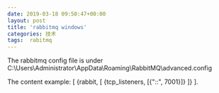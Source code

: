 ```yaml
---
date: 2019-03-18 09:50:47+00:00
layout: post
title: 'rabbitmq windows'
categories: 技术 
tags:  rabitmq
---
```


The rabbitmq config file is under C:\Users\Administrator\AppData\Roaming\RabbitMQ\advanced.config

The content example:
[
  {rabbit, [
    {tcp_listeners, [{"::",       7001}]}
  ]}
].
